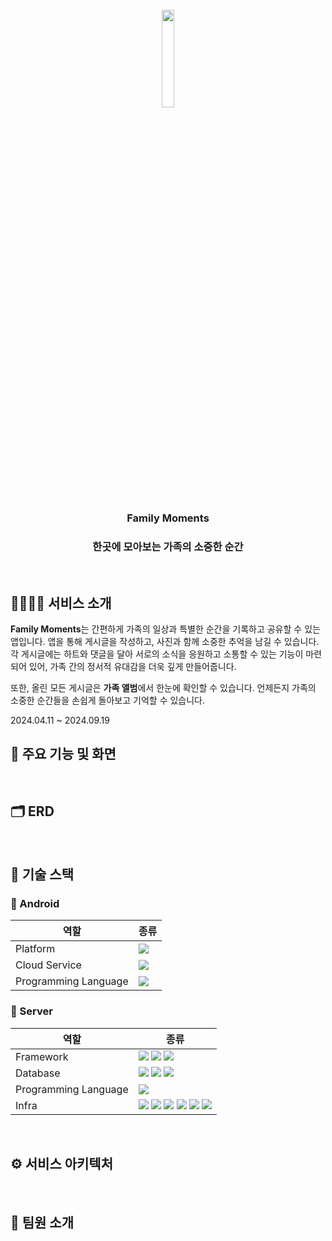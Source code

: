 <div align="center">
<br />
<img src="https://github.com/user-attachments/assets/acd9f7c0-8a9d-491a-a25e-f305cbc3a687" width="20%"/>
<br />
</div>
<div align="center">
<h3><b>Family Moments</b></h3>
<h3><b>한곳에 모아보는 가족의 소중한 순간</b></h3>
</div>

</br>

## 👨‍👩‍👧‍👦 서비스 소개
**Family Moments**는 간편하게 가족의 일상과 특별한 순간을 기록하고 공유할 수 있는 앱입니다. 앱을 통해 게시글을 작성하고, 사진과 함께 소중한 추억을 남길 수 있습니다. 각 게시글에는 하트와 댓글을 달아 서로의 소식을 응원하고 소통할 수 있는 기능이 마련되어 있어, 가족 간의 정서적 유대감을 더욱 깊게 만들어줍니다.

또한, 올린 모든 게시글은 **가족 앨범**에서 한눈에 확인할 수 있습니다. 언제든지 가족의 소중한 순간들을 손쉽게 돌아보고 기억할 수 있습니다.

2024.04.11 ~ 2024.09.19
</br>

## 🌟 주요 기능 및 화면

</br>

## 🗂️ ERD

</br>

## 🔧 기술 스택

### 🤖 Android

| 역할 | 종류 |
| --- | --- |
| Platform | <img src="https://img.shields.io/badge/android-34A853?style=for-the-badge&logo=android&logoColor=white"> |
| Cloud Service | <img src="https://img.shields.io/badge/firebase-DD2C00?style=for-the-badge&logo=firebase&logoColor=white"> |
| Programming Language | <img src="https://img.shields.io/badge/kotlin-7F52FF?style=for-the-badge&logo=kotlin&logoColor=white"> |


### 💽 Server

| 역할 | 종류 |
| --- | --- |
| Framework | <img src="https://img.shields.io/badge/springboot-6DB33F?style=for-the-badge&logo=springboot&logoColor=white"> <img src="https://img.shields.io/badge/Spring Data JPA-6DB33F?style=for-the-badge&logo=spring&logoColor=white"> <img src="https://img.shields.io/badge/Spring Security-6DB33F?style=for-the-badge&logo=Spring Security&logoColor=white"> |
| Database | <img src="https://img.shields.io/badge/MySQL-4479A1?style=for-the-badge&logo=MySQL&logoColor=white"> <img src="https://img.shields.io/badge/Redis-DC382D?style=for-the-badge&logo=Redis&logoColor=white"> <img src="https://img.shields.io/badge/MongoDB-47A248?style=for-the-badge&logo=MongoDB&logoColor=white"> |
| Programming Language | <img src="https://img.shields.io/badge/java-007396?style=for-the-badge&logo=OpenJDK&logoColor=white"> |
| Infra | <img src="https://img.shields.io/badge/Amazon EC2-FF9900?style=for-the-badge&logo=Amazon EC2&logoColor=white"> <img src="https://img.shields.io/badge/Amazon RDS-527FFF?style=for-the-badge&logo=Amazon RDS&logoColor=white"> <img src="https://img.shields.io/badge/Amazon S3-569A31?style=for-the-badge&logo=Amazon S3&logoColor=white"> <img src="https://img.shields.io/badge/Amazon Lambda-FF9900?style=for-the-badge&logo=awslambda&logoColor=white"> <img src="https://img.shields.io/badge/nginx-%23009639.svg?style=for-the-badge&logo=nginx&logoColor=white"> <img src="https://img.shields.io/badge/MongoDB Atlas-47A248?style=for-the-badge&logo=mongodb&logoColor=white"> |

</br>

## ⚙️ 서비스 아키텍처

</br>

## 👥 팀원 소개
